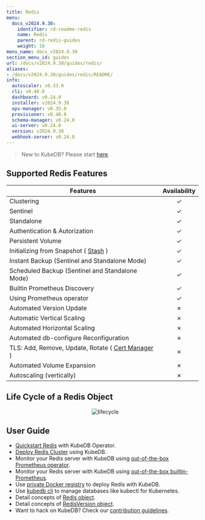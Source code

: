 ```yaml
---
title: Redis
menu:
  docs_v2024.9.30:
    identifier: rd-readme-redis
    name: Redis
    parent: rd-redis-guides
    weight: 10
menu_name: docs_v2024.9.30
section_menu_id: guides
url: /docs/v2024.9.30/guides/redis/
aliases:
- /docs/v2024.9.30/guides/redis/README/
info:
  autoscaler: v0.33.0
  cli: v0.48.0
  dashboard: v0.24.0
  installer: v2024.9.30
  ops-manager: v0.35.0
  provisioner: v0.48.0
  schema-manager: v0.24.0
  ui-server: v0.24.0
  version: v2024.9.30
  webhook-server: v0.24.0
---
```


> New to KubeDB? Please start [here](/docs/v2024.9.30/README).

## Supported Redis Features
| Features                                                                           | Availability |
|------------------------------------------------------------------------------------|:------------:|
| Clustering                                                                         |   &#10003;   |
| Sentinel                                                                           |   &#10003;   |
| Standalone                                                                         |   &#10003;   |
| Authentication & Autorization                                                      |   &#10003;   |
| Persistent Volume                                                                  |   &#10003;   |
| Initializing from Snapshot ( [Stash](https://stash.run/) )                         |   &#10003;   |
| Instant Backup (Sentinel and Standalone Mode)                                      |   &#10003;   |
| Scheduled Backup (Sentinel and Standalone Mode)                                    |   &#10003;   |
| Builtin Prometheus Discovery                                                       |   &#10003;   |
| Using Prometheus operator                                                          |   &#10003;   |
| Automated Version Update                                                           |   &#10007;   |
| Automatic Vertical Scaling                                                         |   &#10007;   |
| Automated Horizontal Scaling                                                       |   &#10007;   |
| Automated db-configure Reconfiguration                                             |   &#10007;   |
| TLS: Add, Remove, Update, Rotate ( [Cert Manager](https://cert-manager.io/docs/) ) |   &#10007;   |
| Automated Volume Expansion                                                         |   &#10007;   |
| Autoscaling (vertically)                                                           |   &#10007;   |


## Life Cycle of a Redis Object

<p align="center">
  <img alt="lifecycle"  src="/docs/v2024.9.30/images/redis/redis-lifecycle.png">
</p>

## User Guide

- [Quickstart Redis](/docs/v2024.9.30/guides/redis/quickstart/quickstart) with KubeDB Operator.
- [Deploy Redis Cluster](/docs/v2024.9.30/guides/redis/clustering/redis-cluster) using KubeDB.
- Monitor your Redis server with KubeDB using [out-of-the-box Prometheus operator](/docs/v2024.9.30/guides/redis/monitoring/using-prometheus-operator).
- Monitor your Redis server with KubeDB using [out-of-the-box builtin-Prometheus](/docs/v2024.9.30/guides/redis/monitoring/using-builtin-prometheus).
- Use [private Docker registry](/docs/v2024.9.30/guides/redis/private-registry/using-private-registry) to deploy Redis with KubeDB.
- Use [kubedb cli](/docs/v2024.9.30/guides/redis/cli/cli) to manage databases like kubectl for Kubernetes.
- Detail concepts of [Redis object](/docs/v2024.9.30/guides/redis/concepts/redis).
- Detail concepts of [RedisVersion object](/docs/v2024.9.30/guides/redis/concepts/catalog).
- Want to hack on KubeDB? Check our [contribution guidelines](/docs/v2024.9.30/CONTRIBUTING).
